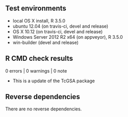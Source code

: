 ## Test environments
* local OS X install, R 3.5.0
* ubuntu 12.04 (on travis-ci, devel and release)
* OS X 10.12 (on travis-ci, devel and release)
* Windows Server 2012 R2 x64 (on appveyor), R 3.5.0
* win-builder (devel and release)

## R CMD check results

0 errors | 0 warnings | 0 note

* This is a update of the TcGSA package


## Reverse dependencies

There are no reverse dependencies.

